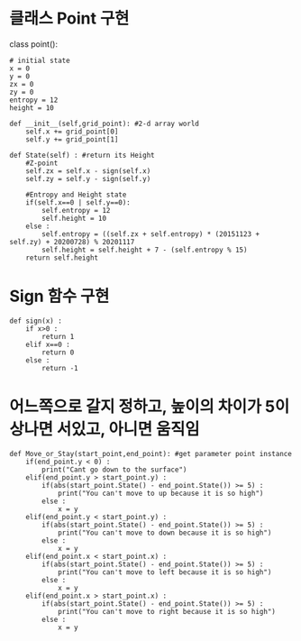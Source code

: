 # 클래스 Point 구현

class point():
    
    # initial state
    x = 0
    y = 0
    zx = 0
    zy = 0
    entropy = 12
    height = 10 

    def __init__(self,grid_point): #2-d array world
        self.x += grid_point[0]
        self.y += grid_point[1]

    def State(self) : #return its Height 
        #Z-point
        self.zx = self.x - sign(self.x)
        self.zy = self.y - sign(self.y)
        
        #Entropy and Height state
        if(self.x==0 | self.y==0):
            self.entropy = 12
            self.height = 10
        else :
            self.entropy = ((self.zx + self.entropy) * (20151123 + self.zy) + 20200728) % 20201117
            self.height = self.height + 7 - (self.entropy % 15)
        return self.height

# Sign 함수 구현

    def sign(x) :
        if x>0 :
            return 1
        elif x==0 :
            return 0
        else :
            return -1

# 어느쪽으로 갈지 정하고, 높이의 차이가 5이상나면 서있고, 아니면 움직임 

    def Move_or_Stay(start_point,end_point): #get parameter point instance
        if(end_point.y < 0) :
            print("Cant go down to the surface")
        elif(end_point.y > start_point.y) : 
            if(abs(start_point.State() - end_point.State()) >= 5) :
                print("You can't move to up because it is so high")
            else :
                x = y
        elif(end_point.y < start_point.y) : 
            if(abs(start_point.State() - end_point.State()) >= 5) :
                print("You can't move to down because it is so high")
            else :
                x = y
        elif(end_point.x < start_point.x) : 
            if(abs(start_point.State() - end_point.State()) >= 5) :
                print("You can't move to left because it is so high")
            else :
                x = y
        elif(end_point.x > start_point.x) : 
            if(abs(start_point.State() - end_point.State()) >= 5) :
                print("You can't move to right because it is so high")
            else :
                x = y
